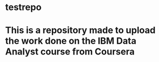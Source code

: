 # testrepo
# This is a repository made to upload the work done on the IBM Data Analyst course from Coursera
